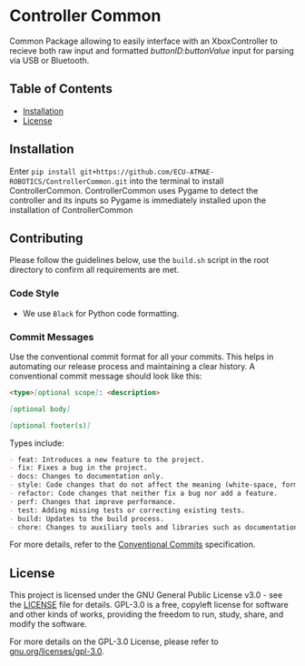 # Controller Common

Common Package allowing to easily interface with an XboxController to recieve both raw input and formatted _buttonID:buttonValue_ input for parsing via USB or Bluetooth. 

## Table of Contents

- [Installation](#installation)
- [License](#license)

## Installation
Enter `pip install git+https://github.com/ECU-ATMAE-ROBOTICS/ControllerCommon.git` into the terminal to install ControllerCommon. ControllerCommon uses Pygame to detect the controller and its inputs so Pygame is immediately installed upon the installation of ControllerCommon

## Contributing

Please follow the guidelines below, use the `build.sh` script in the root directory to confirm all requirements are met.

### Code Style

- We use `Black` for Python code formatting.

### Commit Messages

Use the conventional commit format for all your commits. This helps in automating our release process and maintaining a clear history. A conventional commit message should look like this:

```markdown
<type>[optional scope]: <description>

[optional body]

[optional footer(s)]
```

Types include:

```markdown
- feat: Introduces a new feature to the project.
- fix: Fixes a bug in the project.
- docs: Changes to documentation only.
- style: Code changes that do not affect the meaning (white-space, formatting, missing semi-colons, etc).
- refactor: Code changes that neither fix a bug nor add a feature.
- perf: Changes that improve performance.
- test: Adding missing tests or correcting existing tests.
- build: Updates to the build process.
- chore: Changes to auxiliary tools and libraries such as documentation generation.
```

For more details, refer to the [Conventional Commits](https://www.conventionalcommits.org/en/v1.0.0/) specification.

## License

This project is licensed under the GNU General Public License v3.0 - see the [LICENSE](LICENSE) file for details. GPL-3.0 is a free, copyleft license for software and other kinds of works, providing the freedom to run, study, share, and modify the software.

For more details on the GPL-3.0 License, please refer to [gnu.org/licenses/gpl-3.0](https://www.gnu.org/licenses/gpl-3.0.html).
